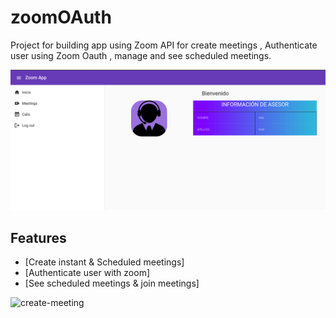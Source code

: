 # zoomOAuth
Project for building app using Zoom API for create meetings , Authenticate user using Zoom Oauth , manage and see scheduled meetings.

![Auth](/Project_images/callcont00.png)

## Features
* [Create instant & Scheduled meetings]
* [Authenticate user with zoom]
* [See scheduled meetings & join meetings]

![create-meeting](/Project_images/callcont03.png)
